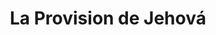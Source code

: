---
title: "La Provision de Jehová"
url: /urbanizacion-nuevo-lourdes/la-provision-de-jehova/
shop: Gemüse & Obst
---